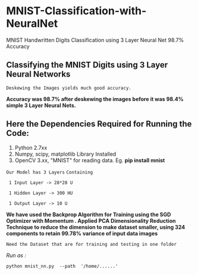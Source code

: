 # MNIST-Classification-with-NeuralNet
MNIST Handwritten Digits Classification using 3 Layer Neural Net  98.7% Accuracy

## Classifying the MNIST Digits using 3 Layer Neural Networks

`Deskewing the Images yields much good accuracy.`

**Accuracy was 98.7% after deskewing the images
before it was 98.4% simple 3 Layer Neural Nets.**

## Here the Dependencies Required for Running the Code:
1. Python 2.7xx
2. Numpy, scipy, matplotlib Library Installed 
2. OpenCV 3.xx, "MNIST" for reading data. Eg.  **pip install mnist**


`Our Model has 3 Layers`
`Containing`
```
 1 Input Layer -> 28*28 U
 
 1 Hidden Layer -> 300 HU
 
 1 Output Layer -> 10 U
```
**We have used the Backprop Algorithm for Training using the SGD Optimizer with Momentum .
  Applied PCA Dimensionality Reduction Technique to reduce the dimension to make dataset smaller, using 324 components to         retain 99.78% variance of input data images**

`Need the Dataset that are for training and testing in one folder`




*Run as :*

`python mnist_nn.py  --path  '/home/......'`
